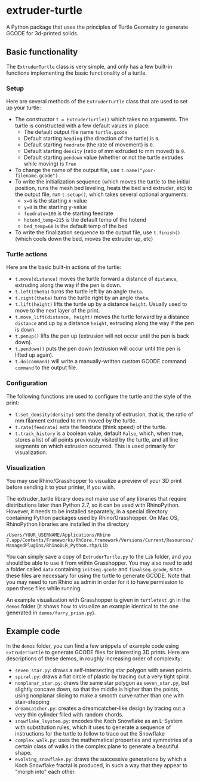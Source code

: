 # extruder-turtle

A Python package that uses the principles of Turtle Geometry to generate GCODE for 3d-printed solids.

## Basic functionality

The `ExtruderTurtle` class is very simple, and only has a few built-in functions implementing the basic functionality of a turtle.

### Setup

Here are several methods of the `ExtruderTurtle` class that are used to set up your turtle:

- The constructor `t = ExtruderTurtle()` which takes no arguments. The turtle is constructed with a few default values in place:
    - The default output file name `turtle.gcode`
    - Default starting `heading` (the direction of the turtle) is `0`.
    - Default starting `feedrate` (the rate of movement) is `0`.
    - Default starting `density` (ratio of mm extruded to mm moved) is `0`.
    - Default starting `pendown` value (whether or not the turtle extrudes while moving) is `True`
- To change the name of the output file, use `t.name("your-filename.gcode")`
- To write the initialization sequence (which moves the turtle to the initial position, runs the mesh bed leveling, heats the bed and extruder, etc) to the output file, run `t.setup()`, which takes several optional arguments:
    - `x=0` is the starting x-value
    - `y=0` is the starting y-value
    - `feedrate=100` is the starting feedrate
    - `hotend_temp=215` is the default temp of the hotend
    - `bed_temp=60` is the default temp of the bed
- To write the finalization sequence to the output file, use `t.finish()` (which cools down the bed, moves the extruder up, etc)

### Turtle actions

Here are the basic built-in actions of the turtle:

- `t.move(distance)` moves the turtle forward a distance of `distance`, extruding along the way if the pen is down.
- `t.left(theta)` turns the turtle left by an angle `theta`.
- `t.right(theta)` turns the turtle right by an angle `theta`.
- `t.lift(height)` lifts the turtle up by a distance `height`. Usually used to move to the next layer of the print.
- `t.move_lift(distance, height)` moves the turtle forward by a distance `distance` and up by a distance `height`, extruding along the way if the pen is down.
- `t.penup()` lifts the pen up (extrusion will not occur until the pen is back down).
- `t.pendown()` puts the pen down (extrusion will occur until the pen is lifted up again).
- `t.do(command)` will write a manually-written custom GCODE command `command` to the output file.

### Configuration

The following functions are used to configure the turtle and the style of the print:

- `t.set_density(density)` sets the density of extrusion, that is, the ratio of mm filament extruded to mm moved by the turtle.
- `t.rate(feedrate)` sets the feedrate (think speed) of the turtle.
- `t.track_history` is a boolean value, default `False`, which, when true, stores a list of all points previously visited by the turtle, and all line segments on which extrusion occurred. This is used primarily for visualization.

### Visualization

You may use Rhino/Grasshopper to visualize a preview of your 3D print before sending it to your printer, if you wish. 

The extruder_turtle library does not make use of any libraries that require distributions later than Python 2.7, so it can be used with RhinoPython. However, it needs to be installed separately, in a special directory containing Python packages used by Rhino/Grasshopper. On Mac OS, RhinoPython libraries are installed in the directory

`/Users/YOUR_USERNAME/Applications/Rhino 7.app/Contents/Frameworks/RhCore.framework/Versions/Current/Resources/ManagedPlugIns/RhinoDLR_Python.rhp/Lib`

You can simply save a copy of `ExtruderTurtle.py` to the `Lib` folder, and you should be able to use it from within Grasshopper. You may also need to add a folder called `data` containing `initseq.gcode` and `finalseq.gcode`, since these files are necessary for using the turtle to generate GCODE. Note that you may need to run Rhino as admin in order for it to have permission to open these files while running.

An example visualization with Grasshopper is given in `turtletest.gh` in the `demos` folder (it shows how to visualize an example identical to the one generated in `demos/furry_prism.py`).

## Example code

In the `demos` folder, you can find a few snippets of example code using `ExtruderTurtle` to generate GCODE files for interesting 3D prints. Here are descriptions of these demos, in roughly increasing order of complexity:

- `seven_star.py`: draws a self-intersecting star polygon with seven points.
- `spiral.py`: draws a flat circle of plastic by tracing out a very tight spiral.
- `nonplanar_star.py`: draws the same star polygon as `seven_star.py`, but slightly concave down, so that the middle is higher than the points, using nonplanar slicing to make a smooth curve rather than one with stair-stepping
- `dreamcatcher.py`: creates a dreamcatcher-like design by tracing out a very thin cylinder filled with random chords.
- `snowflake_lsystem.py`: encodes the Koch Snowflake as an L-System with substitution rules, which it uses to generate a sequence of instructions for the turtle to follow to trace out the Snowflake
- `complex_walk.py`: uses the mathematical properties and symmetries of a certain class of walks in the complex plane to generate a beautiful shape.
- `evolving_snowflake.py`: draws the successive generations by which a Koch Snowflake fractal is produced, in such a way that they appear to "morph into" each other.
